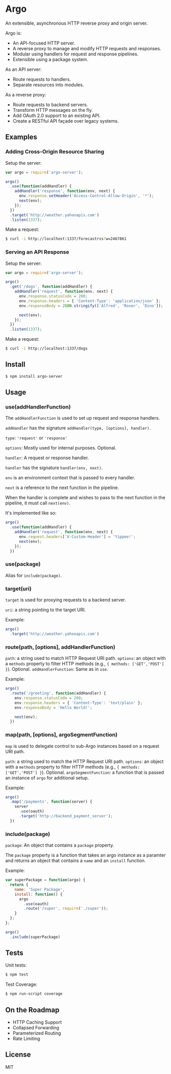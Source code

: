 # Argo

An extensible, asynchronous HTTP reverse proxy and origin server.

Argo is:

* An API-focused HTTP server.
* A reverse proxy to manage and modify HTTP requests and responses.
* Modular using handlers for request and response pipelines.
* Extensible using a package system.

As an API server:

* Route requests to handlers.
* Separate resources into modules.

As a reverse proxy:

* Route requests to backend servers.
* Transform HTTP messages on the fly.
* Add OAuth 2.0 support to an existing API.
* Create a RESTful API façade over legacy systems.


## Examples

### Adding Cross-Origin Resource Sharing

Setup the server:

```javascript
var argo = require('argo-server');

argo()
  .use(function(addHandler) {
    addHandler('response', function(env, next) {
      env.response.setHeader('Access-Control-Allow-Origin', '*');
      next(env);
    });
  })
  .target('http://weather.yahooapis.com')
  .listen(1337);
```

Make a request:

```bash
$ curl -i http://localhost:1337/forecastrss?w=2467861
```

### Serving an API Response 

Setup the server: 

```javascript
var argo = require('argo-server');

argo()
  .get('/dogs', function(addHandler) {
    addHandler('request', function(env, next) {
      env.response.statusCode = 200;
      env.response.headers = { 'Content-Type': 'application/json' };
      env.responseBody = JSON.stringify(['Alfred', 'Rover', 'Dino']);

      next(env);
    });
  })
  .listen(1337);
```

Make a request:

```bash
$ curl -i http://localhost:1337/dogs
```

## Install

```bash
$ npm install argo-server
```

## Usage

### use(addHandlerFunction)

The `addHandlerFunction` is used to set up request and response handlers.  

`addHandler` has the signature `addHandler(type, [options], handler)`.

`type`: `'request'` or `'response'`

`options`: Mostly used for internal purposes.  Optional.

`handler`: A request or response handler.

`handler` has the signature `handler(env, next)`.

`env` is an environment context that is passed to every handler.

`next` is a reference to the next function in the pipeline.

When the handler is complete and wishes to pass to the next function in the pipeline, it must call `next(env)`.

It's implemented like so:

```javascript
argo()
  .use(function(addHandler) {
    addHandler('request', function(env, next) {
      env.request.headers['X-Custom-Header'] = 'Yippee!';
      next(env);
    });
  })
```

### use(package)

Alias for `include(package)`.

### target(uri)

`target` is used for proxying requests to a backend server.

`uri`: a string pointing to the target URI.

Example:

```javascript
argo()
  .target('http://weather.yahooapis.com')
```

### route(path, [options], addHandlerFunction)

`path`: a string used to match HTTP Request URI path.
`options`: an object with a `methods` property to filter HTTP methods (e.g., `{ methods: ['GET','POST'] }`).  Optional.
`addHandlerFunction`: Same as in `use`.

Example:

```javascript
argo()
  .route('/greeting', function(addHandler) {
    env.response.statusCode = 200;
    env.response.headers = { 'Content-Type': 'text/plain' };
    env.responseBody = 'Hello World!';

    next(env);
  })
```

### map(path, [options], argoSegmentFunction)

`map` is used to delegate control to sub-Argo instances based on a request URI path.

`path`: a string used to match the HTTP Request URI path.
`options`: an object with a `methods` property to filter HTTP methods (e.g., `{ methods: ['GET','POST'] }`).  Optional.
`argoSegmentFunction`: a function that is passed an instance of `argo` for additional setup.

Example:

```javascript
argo()
  .map('/payments', function(server) {
    server
      .use(oauth)
      .target('http://backend_payment_server');
  })
```

### include(package)

`package`: An object that contains a `package` property.

The `package` property is a function that takes an argo instance as a paramter and returns an object that contains a `name` and an `install` function.

Example:

```javascript
var superPackage = function(argo) {
  return {
    name: 'Super Package',
    install: function() {
      argo
        .use(oauth)
        .route('/super', require('./super'));
    }
  };
};

argo()
  .include(superPackage)
```

## Tests

Unit tests: 

```bash
$ npm test
```

Test Coverage:

```bash
$ npm run-script coverage
```

## On the Roadmap

* HTTP Caching Support
* Collapsed Forwarding
* Parameterized Routing
* Rate Limiting

## License
MIT
